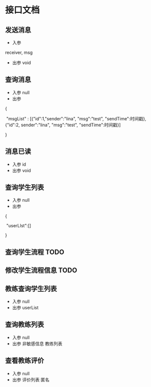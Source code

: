 # 接口文档

## 发送消息

+ 入参

receiver, msg

+ 出参 void

## 查询消息

+ 入参 null
+ 出参

{

​	"msgList" : [{"id":1,"sender":"lina", "msg":"test", "sendTime":时间戳}, {"id":2, sender":"lina", "msg":"test", "sendTime":时间戳}]

}

## 消息已读

+ 入参 id
+ 出参 void

## 查询学生列表

+ 入参 null
+ 出参

{

​	"userLIst":[]

}

## 查询学生流程 TODO

## 修改学生流程信息 TODO

## 教练查询学生列表

+ 入参 null
+ 出参 userList

## 查询教练列表

+ 入参 null
+ 出参 非敏感信息 教练列表

##  查看教练评价

+ 入参 null
+ 出参 评价列表 匿名